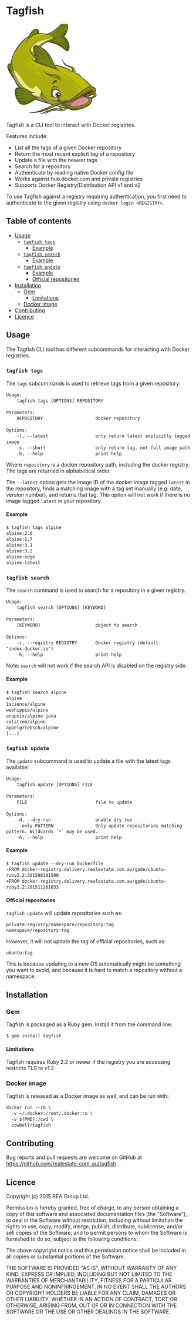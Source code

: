 # Tagfish 

![Tagfish logo](logo.jpg)

Tagfish is a CLI tool to interact with Docker registries. 

Features include:

- List all the tags of a given Docker repository
- Return the most recent explicit tag of a repository
- Update a file with the newest tags
- Search for a repository
- Authenticate by reading native Docker config file 
- Works against hub.docker.com and private registries
- Supports Docker Registry/Distribution API v1 and v2 

To use Tagfish against a registry requiring authentication, you first need to authenticate to the given registry using `docker login <REGISTRY>`.

## Table of contents

<!-- MarkdownTOC autolink=true bracket=round depth=4 -->

- [Usage](#usage)
  - [`tagfish tags`](#tagfish-tags)
    - [Example](#example)
  - [`tagfish search`](#tagfish-search)
    - [Example](#example-1)
  - [`tagfish update`](#tagfish-update)
    - [Example](#example-2)
    - [Official repositories](#official-repositories)
- [Installation](#installation)
  - [Gem](#gem)
    - [Limitations](#limitations)
  - [Docker image](#docker-image)
- [Contributing](#contributing)
- [Licence](#licence)


<!-- /MarkdownTOC -->

## Usage
The Tagfish CLI tool has different subcommands for interacting with Docker registries.

### `tagfish tags`
The `tags` subcommands is used to retrieve tags from a given repository:

    Usage:
        tagfish tags [OPTIONS] REPOSITORY

    Parameters:
        REPOSITORY                    docker repository

    Options:
        -l, --latest                  only return latest explicitly tagged image
        -s, --short                   only return tag, not full image path
        -h, --help                    print help

Where `repository` is a docker repository path, including the docker registry. The tags are returned in alphabetical order.

The `--latest` option gets the image ID of the docker image tagged `latest` in the repository, finds a matching image with a tag set manually (e.g: date, version number), and returns that tag. This option will not work if there is no image tagged `latest` in your repository.

#### Example
```
$ tagfish tags alpine
alpine:2.6
alpine:2.7
alpine:3.1
alpine:3.2
alpine:edge
alpine:latest
```

### `tagfish search`
The `search` command is used to search for a repository in a given registry.

    Usage:
        tagfish search [OPTIONS] [KEYWORD]

    Parameters:
        [KEYWORD]                     object to search

    Options:
        -r, --registry REGISTRY       Docker registry (default: "index.docker.io")
        -h, --help                    print help

Note: `search` will not work if the search API is disabled on the registry side. 

#### Example
```
$ tagfish search alpine
alpine
1science/alpine
webhippie/alpine
anapsix/alpine-java
colstrom/alpine
appelgriebsch/alpine
[...]
```

### `tagfish update`
The `update` subcommand is used to update a file with the latest tags available:

    Usage:
        tagfish update [OPTIONS] FILE
    
    Parameters:
        FILE                          file to update
    
    Options:
        -d, --dry-run                 enable dry run
        --only PATTERN                Only update repositories matching pattern. Wildcards `*` may be used.
        -h, --help                    print help

#### Example
```
$ tagfish update --dry-run Dockerfile
-FROM docker-registry.delivery.realestate.com.au/gpde/ubuntu-ruby2.2:201508191500
+FROM docker-registry.delivery.realestate.com.au/gpde/ubuntu-ruby2.2:201511261833
```

#### Official repositories
`tagfish update` will update repositories such as:
```
private.registry/namespace/repository:tag
namespace/repository:tag
```
However, it will not update the tag of official repositories, such as:
```
ubuntu:tag
```
This is because updating to a new OS automatically might be something you want to avoid, and because it is hard to match a repository without a namespace.

## Installation
### Gem
Tagfish is packaged as a Ruby gem. Install it from the command line:

```
$ gem install tagfish
```

#### Limitations
Tagfish requires Ruby 2.2 or newer if the registry you are accessing restricts TLS to v1.2.

### Docker image
Tagfish is released as a Docker image as well, and can be run with:

```
docker run --rm \
  -v ~/.docker:/root/.docker:ro \
  -v ${PWD}:/cwd \
  cowbell/tagfish
```

## Contributing

Bug reports and pull requests are welcome on GitHub at https://github.com/realestate-com-au/tagfish .

## Licence

Copyright (c) 2015 REA Group Ltd.

Permission is hereby granted, free of charge, to any person obtaining a copy
of this software and associated documentation files (the "Software"), to deal
in the Software without restriction, including without limitation the rights
to use, copy, modify, merge, publish, distribute, sublicense, and/or sell
copies of the Software, and to permit persons to whom the Software is
furnished to do so, subject to the following conditions:

The above copyright notice and this permission notice shall be included in
all copies or substantial portions of the Software.

THE SOFTWARE IS PROVIDED "AS IS", WITHOUT WARRANTY OF ANY KIND, EXPRESS OR
IMPLIED, INCLUDING BUT NOT LIMITED TO THE WARRANTIES OF MERCHANTABILITY,
FITNESS FOR A PARTICULAR PURPOSE AND NONINFRINGEMENT. IN NO EVENT SHALL THE
AUTHORS OR COPYRIGHT HOLDERS BE LIABLE FOR ANY CLAIM, DAMAGES OR OTHER
LIABILITY, WHETHER IN AN ACTION OF CONTRACT, TORT OR OTHERWISE, ARISING FROM,
OUT OF OR IN CONNECTION WITH THE SOFTWARE OR THE USE OR OTHER DEALINGS IN
THE SOFTWARE.
